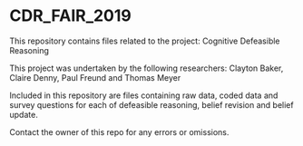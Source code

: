 # CDR_FAIR_2019

This repository contains files related to the project: 
Cognitive Defeasible Reasoning

This project was undertaken by the following researchers:
Clayton Baker, Claire Denny, Paul Freund and Thomas Meyer

Included in this repository are files containing raw data, coded data and survey questions for each of defeasible reasoning, belief revision and belief update.

Contact the owner of this repo for any errors or omissions.
